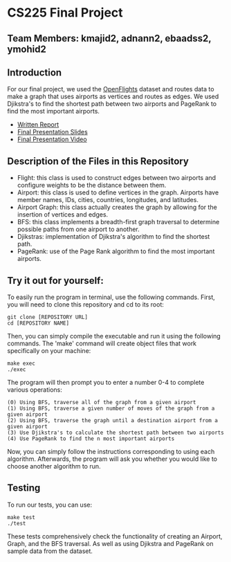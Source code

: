 # CS225 Final Project

## Team Members: kmajid2, adnann2, ebaadss2, ymohid2

## Introduction
For our final project, we used the [OpenFlights](https://openflights.org/data.html) dataset and routes data to make a graph that uses airports as vertices and routes as edges. We used Djikstra's to find the shortest path between two airports and PageRank to find the most important airports. 
* [Written Report](https://github.com/kamranmajid41/CS225-FP/blob/main/results.md)
* [Final Presentation Slides](https://github.com/kamranmajid41/CS225-FP/blob/main/presentation.pdf)
* [Final Presentation Video](https://drive.google.com/drive/folders/1hbNmRiDEHXUxzFHZvPjqraUjcEBjbdRp?usp=sharing)

## Description of the Files in this Repository
* Flight: this class is used to construct edges between two airports and configure weights to be the distance between them. 
* Airport: this class is used to define vertices in the graph. Airports have member names, IDs, cities, countries, longitudes, and latitudes. 
* Airport Graph: this class actually creates the graph by allowing for the insertion of vertices and edges. 
* BFS: this class implements a breadth-first graph traversal to determine possible paths from one airport to another. 
* Djikstras: implementation of Djikstra's algorithm to find the shortest path. 
* PageRank: use of the Page Rank algorithm to find the most important airports.

## Try it out for yourself: 
To easily run the program in terminal, use the following commands.
First, you will need to clone this repository and cd to its root: 

```
git clone [REPOSITORY URL]
cd [REPOSITORY NAME]
```
Then, you can simply compile the executable and run it using the following commands. The 'make' command will create object files that work specifically on your machine: 

```
make exec
./exec 
```

The program will then prompt you to enter a number 0-4 to complete various operations: 

```
(0) Using BFS, traverse all of the graph from a given airport 
(1) Using BFS, traverse a given number of moves of the graph from a given airport
(2) Using BFS, traverse the graph until a destination airport from a given airport
(3) Use Djikstra's to calculate the shortest path between two airports
(4) Use PageRank to find the n most important airports
```
Now, you can simply follow the instructions corresponding to using each algorithm. Afterwards, the program will ask you whether you would like to choose another algorithm to run.

## Testing 
To run our tests, you can use: 

```
make test 
./test
```

These tests comprehensively check the functionality of creating an Airport, Graph, and the BFS traversal. As well as using Djikstra and PageRank on sample data from the dataset. 
